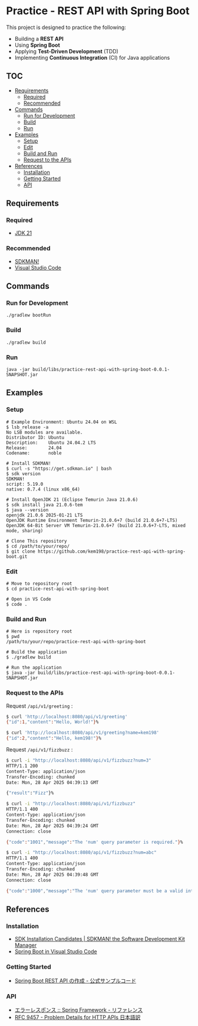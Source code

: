 <!-- omit in toc -->
# Practice - REST API with Spring Boot

This project is designed to practice the following:

- Building a **REST API**
- Using **Spring Boot**
- Applying **Test-Driven Development** (TDD)
- Implementing **Continuous Integration** (CI) for Java applications

<!-- omit in toc -->
## TOC

- [Requirements](#requirements)
    - [Required](#required)
    - [Recommended](#recommended)
- [Commands](#commands)
    - [Run for Development](#run-for-development)
    - [Build](#build)
    - [Run](#run)
- [Examples](#examples)
    - [Setup](#setup)
    - [Edit](#edit)
    - [Build and Run](#build-and-run)
    - [Request to the APIs](#request-to-the-apis)
- [References](#references)
    - [Installation](#installation)
    - [Getting Started](#getting-started)
    - [API](#api)

## Requirements

### Required

- [JDK 21](https://openjdk.org/projects/jdk/21/)

### Recommended

- [SDKMAN!](https://sdkman.io/)
- [Visual Studio Code](https://azure.microsoft.com/ja-jp/products/visual-studio-code)

## Commands

### Run for Development

```shell
./gradlew bootRun
```

### Build

```shell
./gradlew build
```

### Run

```shell
java -jar build/libs/practice-rest-api-with-spring-boot-0.0.1-SNAPSHOT.jar
```

## Examples

### Setup

```shell
# Example Environment: Ubuntu 24.04 on WSL
$ lsb_release -a
No LSB modules are available.
Distributor ID: Ubuntu
Description:    Ubuntu 24.04.2 LTS
Release:        24.04
Codename:       noble

# Install SDKMAN!
$ curl -s "https://get.sdkman.io" | bash
$ sdk version
SDKMAN!
script: 5.19.0
native: 0.7.4 (linux x86_64)

# Install OpenJDK 21 (Eclipse Temurin Java 21.0.6)
$ sdk install java 21.0.6-tem
$ java --version
openjdk 21.0.6 2025-01-21 LTS
OpenJDK Runtime Environment Temurin-21.0.6+7 (build 21.0.6+7-LTS)
OpenJDK 64-Bit Server VM Temurin-21.0.6+7 (build 21.0.6+7-LTS, mixed mode, sharing)

# Clone This repository
$ cd /path/to/your/repo/
$ git clone https://github.com/kem198/practice-rest-api-with-spring-boot.git
```

### Edit

```shell
# Move to repository root
$ cd practice-rest-api-with-spring-boot

# Open in VS Code
$ code .
```

### Build and Run

```shell
# Here is repository root
$ pwd
/path/to/your/repo/practice-rest-api-with-spring-boot

# Build the application
$ ./gradlew build

# Run the application
$ java -jar build/libs/practice-rest-api-with-spring-boot-0.0.1-SNAPSHOT.jar
```

### Request to the APIs

Request `/api/v1/greeting` :

```sh
$ curl 'http://localhost:8080/api/v1/greeting'
{"id":1,"content":"Hello, World!"}%

$ curl 'http://localhost:8080/api/v1/greeting?name=kem198'
{"id":2,"content":"Hello, kem198!"}%
```

Request `/api/v1/fizzbuzz` :

```sh
$ curl -i "http://localhost:8080/api/v1/fizzbuzz?num=3"
HTTP/1.1 200
Content-Type: application/json
Transfer-Encoding: chunked
Date: Mon, 28 Apr 2025 04:39:13 GMT

{"result":"Fizz"}%

$ curl -i "http://localhost:8080/api/v1/fizzbuzz"
HTTP/1.1 400
Content-Type: application/json
Transfer-Encoding: chunked
Date: Mon, 28 Apr 2025 04:39:24 GMT
Connection: close

{"code":"1001","message":"The 'num' query parameter is required."}%

$ curl -i "http://localhost:8080/api/v1/fizzbuzz?num=abc"
HTTP/1.1 400
Content-Type: application/json
Transfer-Encoding: chunked
Date: Mon, 28 Apr 2025 04:39:48 GMT
Connection: close

{"code":"1000","message":"The 'num' query parameter must be a valid integer."}%
```

## References

### Installation

- [SDK Installation Candidates \| SDKMAN! the Software Development Kit Manager](https://sdkman.io/sdks/)
- [Spring Boot in Visual Studio Code](https://code.visualstudio.com/docs/java/java-spring-boot)

### Getting Started

- [Spring Boot REST API の作成 - 公式サンプルコード](https://spring.pleiades.io/guides/gs/rest-service)

### API

- [エラーレスポンス :: Spring Framework - リファレンス](https://spring.pleiades.io/spring-framework/reference/web/webmvc/mvc-ann-rest-exceptions.html)
- [RFC 9457 - Problem Details for HTTP APIs 日本語訳](https://tex2e.github.io/rfc-translater/html/rfc9457.html)
